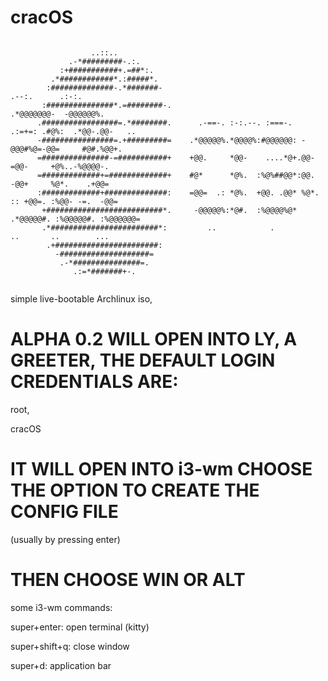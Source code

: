 # cracOS








```
                                                                                                    
                  ..::..                                                                            
             .-*#########-.:.                                                                       
           :+###########+.=##*:.                                                                    
         .*############*.:#####*.                                                                   
        :##############-.*#######-                                           .--:.      .:-:.       
       :###############*.=########-.                                      .*@@@@@@@-  -@@@@@@%.     
      .#################=.*########.      .-==-. :-:.--. :===-.   .:=+=: .#@%:  .*@@-.@@-   ..      
      -################=.+#########=    .*@@@@@%.*@@@@%:#@@@@@@: -@@@#%@=-@@=     #@#.%@@+.         
      =###############-=###########+    +@@.     *@@-    ....*@+.@@-     =@@-     +@%..-%@@@@-.     
      =#############+=#############+    #@*      *@%.  :%@%##@@*:@@.     -@@+     %@*.    .+@@=     
      :#############+##############:    =@@=  .: *@%.  +@@. .@@* %@*.  :: +@@=. :%@@- -=.  -@@=     
       +##########################*.     -@@@@@%:*@#.  :%@@@@%@* .*@@@@@#. :%@@@@@#. :%@@@@@@=      
       .*########################*:         ..            .          ..       ..        ...         
        .+#######################:                                                                  
          -####################=                                                                    
           .-*###############=.                                                                     
              .:=*#######+-.                                                                        
                                                                                                    
```
                                                 
                                    
simple live-bootable Archlinux iso,

# ALPHA 0.2 WILL OPEN INTO LY, A GREETER, THE DEFAULT LOGIN CREDENTIALS ARE:
root,

cracOS
# IT WILL OPEN INTO i3-wm CHOOSE THE OPTION TO CREATE THE CONFIG FILE 
(usually by pressing enter) 
# THEN CHOOSE WIN OR ALT

some i3-wm commands:


super+enter:
open terminal (kitty)


super+shift+q:
close window


super+d:
application bar
